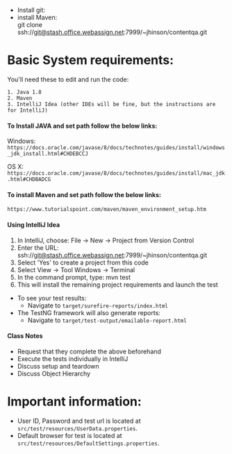 - Install git:   
- install Maven:  
git clone ssh://git@stash.office.webassign.net:7999/~jhinson/contentqa.git


# Basic System requirements:
You'll need these to edit and run the code:
```
1. Java 1.8
2. Maven
3. IntelliJ Idea (other IDEs will be fine, but the instructions are for IntelliJ)
```

#### To Install JAVA and set path follow the below links:
Windows: `https://docs.oracle.com/javase/8/docs/technotes/guides/install/windows_jdk_install.html#CHDEBCCJ`

OS X: `https://docs.oracle.com/javase/8/docs/technotes/guides/install/mac_jdk.html#CHDBADCG`

#### To install Maven and set path follow the below links:
`https://www.tutorialspoint.com/maven/maven_environment_setup.htm`

#### Using IntelliJ Idea ####
1. In IntelliJ, choose: File -> New -> Project from Version Control
1. Enter the URL: ssh://git@stash.office.webassign.net:7999/~jhinson/contentqa.git
1. Select 'Yes' to create a project from this code
1. Select View -> Tool Windows -> Terminal
1. In the command prompt, type: mvn test
1. This will install the remaining project requirements and launch the test
* To see your test results:
   - Navigate to `target/surefire-reports/index.html`
* The TestNG framework will also generate reports:
   - Navigate to `target/test-output/emailable-report.html`

#### Class Notes
* Request that they complete the above beforehand
* Execute the tests individually in IntelliJ
* Discuss setup and teardown
* Discuss Object Hierarchy

# Important information:
- User ID, Password and test url is located at `src/test/resources/UserData.properties`.
- Default browser for test is located at `src/test/resources/DefaultSettings.properties`. 


